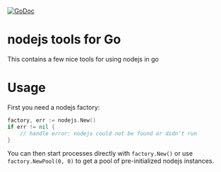 [![GoDoc](https://godoc.org/github.com/KarpelesLab/nodejs?status.svg)](https://godoc.org/github.com/KarpelesLab/nodejs)

# nodejs tools for Go

This contains a few nice tools for using nodejs in go

# Usage

First you need a nodejs factory:

```go
factory, err := nodejs.New()
if err != nil {
    // handle error: nodejs could not be found or didn't run
}
```

You can then start processes directly with `factory.New()` or use `factory.NewPool(0, 0)` to get a pool of pre-initialized nodejs instances.
